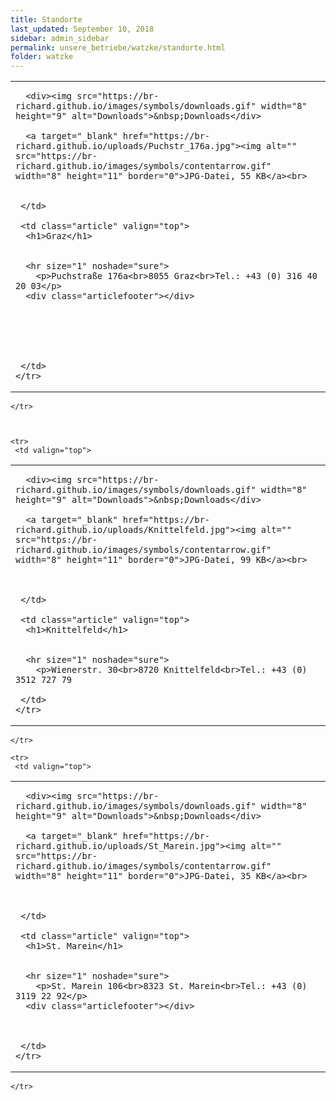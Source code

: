 ```yaml
---
title: Standorte
last_updated: September 10, 2018
sidebar: admin_sidebar
permalink: unsere_betriebe/watzke/standorte.html
folder: watzke
---
```


<tbody><tr>
     <td valign="top">
<!-- cacheInfo : 02685b45363f103796009682ac9e26b4 -->

   <table cellpadding="0" cellspacing="0" border="0" summary="" width="450">
    <tbody><tr width="450">
     <td valign="top" class="articleleftcolumn">
      <img src="https://br-richard.github.io/images/watzke/Auto_15.gif" alt="" border="0"><br>
      
      <div><img src="https://br-richard.github.io/images/symbols/downloads.gif" width="8" height="9" alt="Downloads">&nbsp;Downloads</div>
      
      <a target="_blank" href="https://br-richard.github.io/uploads/Puchstr_176a.jpg"><img alt="" src="https://br-richard.github.io/images/symbols/contentarrow.gif" width="8" height="11" border="0">JPG-Datei, 55 KB</a><br>
      
      
     </td>
     
     <td class="article" valign="top">
      <h1>Graz</h1>
      
      
      <hr size="1" noshade="sure">
   		<p>Puchstraße 176a<br>8055 Graz<br>Tel.: +43 (0) 316 40 20 03</p>
      <div class="articlefooter"></div>




     

     </td>
    </tr>
   </tbody></table>

<!-- R:0.20242214202881  --></td>
    </tr>



    <tr>
     <td valign="top">
<!-- cacheInfo : 378b52b0644a8d732c9301de5c0d16b7 -->

   <table cellpadding="0" cellspacing="0" border="0" summary="" width="450">
    <tbody><tr width="450">
     <td valign="top" class="articleleftcolumn">
      <img src="https://br-richard.github.io/images/watzke/Auto_16.gif" alt="" border="0"><br>
      
      <div><img src="https://br-richard.github.io/images/symbols/downloads.gif" width="8" height="9" alt="Downloads">&nbsp;Downloads</div>
      
      <a target="_blank" href="https://br-richard.github.io/uploads/Knittelfeld.jpg"><img alt="" src="https://br-richard.github.io/images/symbols/contentarrow.gif" width="8" height="11" border="0">JPG-Datei, 99 KB</a><br>

      
      
     </td>
     
     <td class="article" valign="top">
      <h1>Knittelfeld</h1>
      
      
      <hr size="1" noshade="sure">
   		<p>Wienerstr. 30<br>8720 Knittelfeld<br>Tel.: +43 (0) 3512 727 79

</p>
      <div class="articlefooter"></div>

     

     </td>
    </tr>
   </tbody></table>

<!-- R:0.2032151222229  --></td>
    </tr>

    <tr>
     <td valign="top">
<!-- cacheInfo : 2f68ea0d2656284e171b4801d9088ba9 -->

   <table cellpadding="0" cellspacing="0" border="0" summary="" width="450">
    <tbody><tr width="450">
     <td valign="top" class="articleleftcolumn">
      <img src="https://br-richard.github.io/images/watzke/Auto_18.gif" alt="" border="0"><br>
      
      <div><img src="https://br-richard.github.io/images/symbols/downloads.gif" width="8" height="9" alt="Downloads">&nbsp;Downloads</div>
      
      <a target="_blank" href="https://br-richard.github.io/uploads/St_Marein.jpg"><img alt="" src="https://br-richard.github.io/images/symbols/contentarrow.gif" width="8" height="11" border="0">JPG-Datei, 35 KB</a><br>

      
      
     </td>
     
     <td class="article" valign="top">
      <h1>St. Marein</h1>
      
      
      <hr size="1" noshade="sure">
   		<p>St. Marein 106<br>8323 St. Marein<br>Tel.: +43 (0) 3119 22 92</p>
      <div class="articlefooter"></div>

     

     </td>
    </tr>
   </tbody></table>

<!-- R:0.2034637928009  --></td>
    </tr>

   </tbody>
